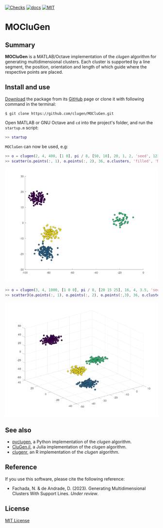 [![Checks](https://github.com/clugen/MOCluGen/actions/workflows/tests.yml/badge.svg)](https://github.com/clugen/MOCluGen/actions/workflows/tests.yml)
[![docs](https://img.shields.io/badge/docs-latest-blue.svg)](https://clugen.github.io/MOCluGen/)
[![MIT](https://img.shields.io/badge/license-MIT-yellowgreen.svg)](https://tldrlegal.com/license/mit-license)

# MOCluGen

## Summary

**MOCluGen** is a MATLAB/Octave implementation of the *clugen* algorithm for
generating multidimensional clusters. Each cluster is supported by a line
segment, the position, orientation and length of which guide where the
respective points are placed.

## Install and use

[Download](https://github.com/clugen/MOCluGen/archive/refs/heads/main.zip) the
package from its [GitHub](https://github.com/clugen/MOCluGen/) page or clone it
with following command in the terminal:

```text
$ git clone https://github.com/clugen/MOCluGen.git
```

Open MATLAB or GNU Octave and `cd` into the project's folder, and run the
`startup.m` script:

```matlab
>> startup
```

`MOCluGen` can now be used, e.g:

```matlab
>> o = clugen(2, 4, 400, [1 0], pi / 8, [50, 10], 20, 1, 2, 'seed', 123);
>> scatter(o.points(:, 1), o.points(:, 2), 36, o.clusters, 'filled', 'MarkerEdgeColor', 'k');
```

![Example 2D](https://github.com/clugen/.github/blob/main/images/example2d_moc.png?raw=true)

```matlab
>> o = clugen(3, 4, 1000, [1 0 0], pi / 8, [20 15 25], 16, 4, 3.5, 'seed', 123);
>> scatter3(o.points(:, 1), o.points(:, 2), o.points(:,3), 36, o.clusters, 'filled', 'MarkerEdgeColor', 'k');
```

![Example 3D](https://github.com/clugen/.github/blob/main/images/example3d_moc.png?raw=true)

## See also

* [pyclugen](https://github.com/clugen/pyclugen/), a Python implementation of
  the *clugen* algorithm.
* [CluGen.jl](https://github.com/clugen/CluGen.jl/), a Julia implementation of
  the *clugen* algorithm.
* [clugenr](https://github.com/clugen/clugenr/), an R implementation
  of the *clugen* algorithm.

## Reference

If you use this software, please cite the following reference:

* Fachada, N. & de Andrade, D. (2023). Generating Multidimensional Clusters With
  Support Lines. *Under review*.

## License

[MIT License](LICENSE)
